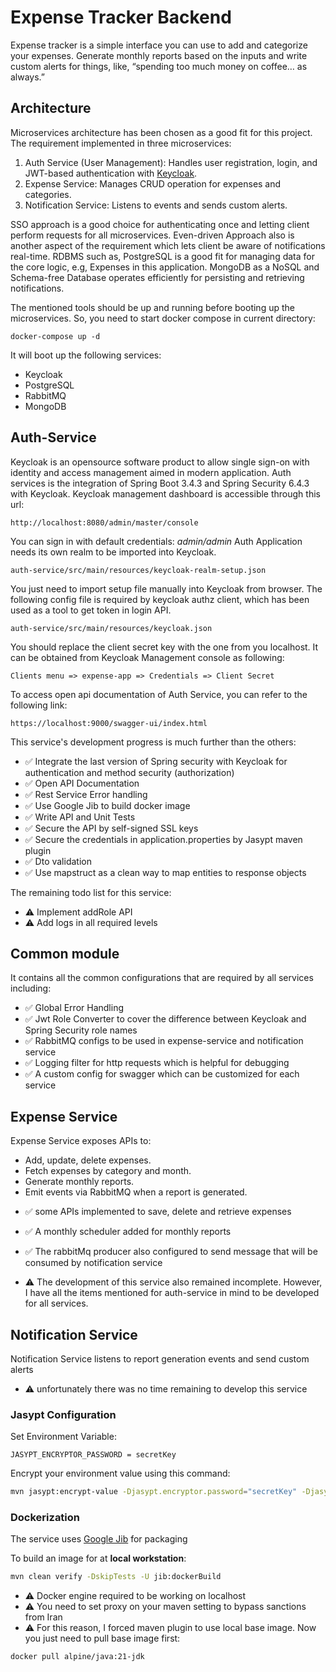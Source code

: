 # Expense Tracker Backend

Expense tracker is a simple interface you can use to add and categorize your expenses. 
Generate monthly reports based on the inputs and write custom alerts for things, like, “spending too much money on coffee… as always.”

## Architecture

Microservices architecture has been chosen as a good fit for this project. The requirement implemented in three microservices:

1. Auth Service (User Management): Handles user registration, login, and JWT-based authentication with [Keycloak](https://www.keycloak.org/guides#getting-started).
2. Expense Service: Manages CRUD operation for expenses and categories.
3. Notification Service: Listens to events and sends custom alerts.

SSO approach is a good choice for authenticating once and letting client perform requests for all microservices. 
Even-driven Approach also is another aspect of the requirement which lets client be aware of notifications real-time.
RDBMS such as, PostgreSQL is a good fit for managing data for the core logic, e.g, Expenses in this application.
MongoDB as a NoSQL and Schema-free Database operates efficiently for persisting and retrieving notifications.

The mentioned tools should be up and running before booting up the microservices. So, you need to start docker compose in current directory: 
```
docker-compose up -d
```
It will boot up the following services:
* Keycloak
* PostgreSQL
* RabbitMQ
* MongoDB

## Auth-Service

Keycloak is an opensource software product to allow single sign-on with identity and access management aimed in modern application.
Auth services is the integration of Spring Boot 3.4.3 and Spring Security 6.4.3 with Keycloak. 
Keycloak management dashboard is accessible through this url:
```
http://localhost:8080/admin/master/console
```
You can sign in with default credentials: _admin/admin_ 
Auth Application needs its own realm to be imported into Keycloak. 
```
auth-service/src/main/resources/keycloak-realm-setup.json
```
You just need to import setup file manually into Keycloak from browser.
The following config file is required by keycloak authz client, which has been used as a tool to get token in login API. 
```
auth-service/src/main/resources/keycloak.json
```
You should replace the client secret key with the one from you localhost. It can be obtained from Keycloak Management console as following: 
```
Clients menu => expense-app => Credentials => Client Secret
```

To access open api documentation of Auth Service, you can refer to the following link:  
```
https://localhost:9000/swagger-ui/index.html
```
This service's development progress is much further than the others:
- ✅ Integrate the last version of Spring security with Keycloak for authentication and method security (authorization)
- ✅ Open API Documentation
- ✅ Rest Service Error handling
- ✅ Use Google Jib to build docker image
- ✅ Write API and Unit Tests
- ✅ Secure the API by self-signed SSL keys
- ✅ Secure the credentials in application.properties by Jasypt maven plugin
- ✅ Dto validation
- ✅ Use mapstruct as a clean way to map entities to response objects

The remaining todo list for this service:
- ⚠️ Implement addRole API 
- ⚠️ Add logs in all required levels

## Common module

It contains all the common configurations that are required by all services including:
- ✅ Global Error Handling
- ✅ Jwt Role Converter to cover the difference between Keycloak and Spring Security role names
- ✅ RabbitMQ configs to be used in expense-service and notification service
- ✅ Logging filter for http requests which is helpful for debugging
- ✅ A custom config for swagger which can be customized for each service

## Expense Service

Expense Service exposes APIs to:
* Add, update, delete expenses.
* Fetch expenses by category and month.
* Generate monthly reports.
* Emit events via RabbitMQ when a report is generated.

- ✅ some APIs implemented to save, delete and retrieve expenses
- ✅ A monthly scheduler added for monthly reports
- ✅ The rabbitMq producer also configured to send message that will be consumed by notification service  

- ⚠️ The development of this service also remained incomplete. However, I have all the items mentioned for auth-service in mind to be developed for all services.  

## Notification Service

Notification Service listens to report generation events and send custom alerts
- ⚠️ unfortunately there was no time remaining to develop this service

### Jasypt Configuration
Set Environment Variable: 
```
JASYPT_ENCRYPTOR_PASSWORD = secretKey
```
Encrypt your environment value using this command:
```bash
mvn jasypt:encrypt-value -Djasypt.encryptor.password="secretKey" -Djasypt.plugin.value="SuperSecret"
```

### Dockerization
The service uses [Google Jib](https://cloud.google.com/java/getting-started/jib) for packaging

To build an image for at **local workstation**:
```bash
mvn clean verify -DskipTests -U jib:dockerBuild 
```
- ⚠️ Docker engine required to be working on localhost
- ⚠️ You need to set proxy on your maven setting to bypass sanctions from Iran 
- ⚠️ For this reason, I forced maven plugin to use local base image. Now you just need to pull base image first:
```bash
docker pull alpine/java:21-jdk  
```